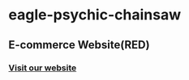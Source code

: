 # eagle-psychic-chainsaw

## E-commerce Website(RED)

### [Visit our website](http://eagle-ecommerce-app.herokuapp.com/)

